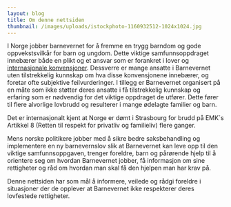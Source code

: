 ```yaml
---
layout: blog
title: Om denne nettsiden
thumbnail: /images/uploads/istockphoto-1160932512-1024x1024.jpg
---
```

I Norge jobber barnevernet for å fremme en trygg barndom og gode oppvekstsvilkår for barn og ungdom. Dette viktige samfunnsoppdraget innebærer både en plikt og et ansvar som er forankret i lover og [internasjonale konvensjoner](https://www.regjeringen.no/no/dokumenter/barnekonvensjonen-kortversjon-norsk/id87582/).
Dessverre er mange ansatte i Barnevernet uten tilstrekkelig kunnskap om hva disse konvensjonene innebærer, og foretar ofte subjektive feilvurderinger. I tillegg er  Barnevernet organisert på en måte som ikke støtter deres ansatte i få tilstrekkelig kunnskap og erfaring som er nødvendig for det viktige oppdraget de utfører. Dette fører til 
flere alvorlige lovbrudd og resulterer i mange ødelagte familier og barn.

Det er internasjonalt kjent  at Norge er dømt  i Strasbourg for brudd på EMK´s Artikkel 8 (Retten til respekt for privatliv og familieliv) flere ganger.

Mens norske politikere jobber med å sikre bedre saksbehandling og implementere en ny barnevernslov slik at Barnevernet kan leve opp til den viktige samfunnsoppgaven, trenger foreldre, barn og pårørende hjelp til å orientere seg om hvordan Barnevernet jobber, få informasjon om sine rettigheter og råd om hvordan man skal få den hjelpen man har krav på.

Denne nettsiden har som mål å informere, veilede og rådgi foreldre i situasjoner der de opplever at Barnevernet ikke respekterer deres lovfestede rettigheter.